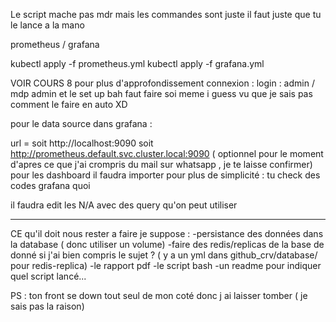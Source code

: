 Le script mache pas mdr
mais les commandes sont juste il faut juste que tu le lance a la mano


prometheus / grafana 

kubectl apply -f prometheus.yml
kubectl apply -f grafana.yml

VOIR COURS 8 pour plus d'approfondissement
connexion :
login : admin / mdp admin
et le set up bah faut faire soi meme i guess vu que je sais pas comment le faire en auto XD

pour le data source  dans grafana :

url = soit http://localhost:9090 soit  http://prometheus.default.svc.cluster.local:9090
( optionnel pour le moment d'apres ce que j'ai crompris du mail sur whatsapp , je te laisse confirmer)
pour les dashboard il faudra importer pour plus de simplicité :
tu check des codes grafana quoi

il faudra edit les N/A avec des query qu'on peut utiliser 



---
CE qu'il doit nous rester a faire je suppose :
-persistance des données dans la database ( donc utiliser un volume)
-faire des redis/replicas de la base de donné si j'ai bien compris le sujet ? ( y a un yml dans github_crv/database/ pour redis-replica)
-le rapport pdf 
-le script bash
-un readme pour indiquer quel script lancé...

PS : ton front se down tout seul de mon coté donc j ai laisser tomber ( je sais pas la raison)